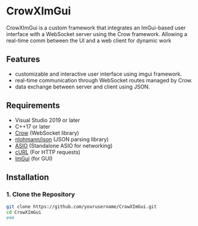 # CrowXImGui

CrowXImGui is a custom framework that integrates an ImGui-based user interface with a WebSocket server using the Crow framework. Allowing a real-time comm between the UI and a web client for dynamic work

## Features
- customizable and interactive user interface using imgui framework.
- real-time communication through WebSocket routes managed by Crow.
- data exchange between server and client using JSON.

## Requirements
- Visual Studio 2019 or later
- C++17 or later
- [Crow](https://github.com/CrowCpp/Crow) (WebSocket library)
- [nlohmann/json](https://github.com/nlohmann/json) (JSON parsing library)
- [ASIO](https://think-async.com/Asio/) (Standalone ASIO for networking)
- [cURL](https://curl.se/) (For HTTP requests)
- [ImGui](https://github.com/ocornut/imgui) (for GUI)

## Installation

### 1. Clone the Repository
```bash
git clone https://github.com/yourusername/CrowXImGui.git
cd CrowXImGui
###
